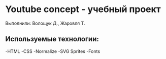 # Youtube concept - учебный проект
 Выполнили: Волощук Д., Жаровля Т.

## Используемые технологии:
-HTML
-CSS
-Normalize
-SVG Sprites
-Fonts
